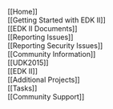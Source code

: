 [[Home]]<br/>
[[Getting Started with EDK II]]<br/>
[[EDK II Documents]]<br/>
[[Reporting Issues]]<br />
[[Reporting Security Issues]]<br />
[[Community Information]]<br/>
[[UDK2015]]<br/>
[[EDK II]]<br/>
[[Additional Projects]]<br/>
[[Tasks]]<br/>
[[Community Support]]